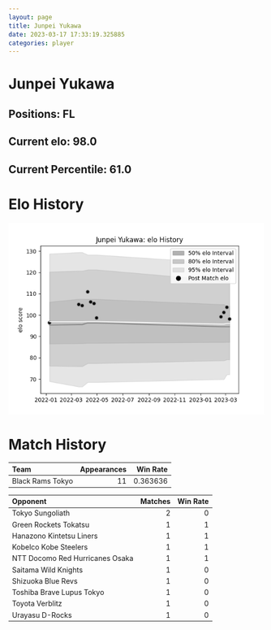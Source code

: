 ```yaml
---  
layout: page  
title: Junpei Yukawa  
date: 2023-03-17 17:33:19.325885  
categories: player  
---
```

# Junpei Yukawa

## Positions: FL

## Current elo: 98.0

## Current Percentile: 61.0

# Elo History


![elo history](history_JunpeiYukawa.png)
# Match History


| Team             |   Appearances |   Win Rate |
|:-----------------|--------------:|-----------:|
| Black Rams Tokyo |            11 |   0.363636 |

| Opponent                        |   Matches |   Win Rate |
|:--------------------------------|----------:|-----------:|
| Tokyo Sungoliath                |         2 |          0 |
| Green Rockets Tokatsu           |         1 |          1 |
| Hanazono Kintetsu Liners        |         1 |          1 |
| Kobelco Kobe Steelers           |         1 |          1 |
| NTT Docomo Red Hurricanes Osaka |         1 |          1 |
| Saitama Wild Knights            |         1 |          0 |
| Shizuoka Blue Revs              |         1 |          0 |
| Toshiba Brave Lupus Tokyo       |         1 |          0 |
| Toyota Verblitz                 |         1 |          0 |
| Urayasu D-Rocks                 |         1 |          0 |